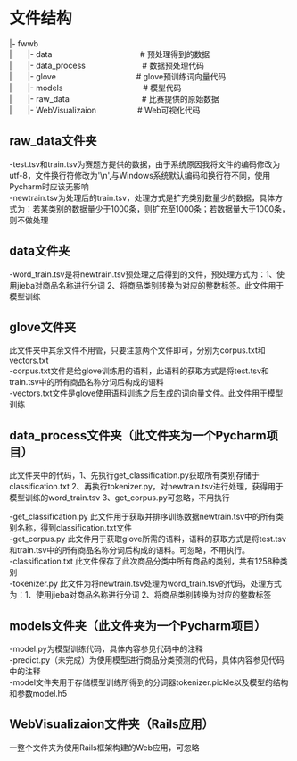 # 文件结构

|- fwwb<br/>
|　　|- data　　　　　　　　　　　  # 预处理得到的数据<br/>
|　　|- data_process　　　　　　　 # 数据预处理代码<br/>
|　　|- glove　　　　　　　　　　  # glove预训练词向量代码<br/>
|　　|- models　　　　　　　　　　 # 模型代码<br/>
|　　|- raw_data　　　　　　　　　 # 比赛提供的原始数据<br/>
|　　|- WebVisualizaion　　　　　 # Web可视化代码<br/>

## raw_data文件夹

-test.tsv和train.tsv为赛题方提供的数据，由于系统原因我将文件的编码修改为utf-8，文件换行符修改为'\n',与Windows系统默认编码和换行符不同，使用Pycharm时应该无影响<br/>
-newtrain.tsv为处理后的train.tsv，处理方式是扩充类别数量少的数据，具体方式为：若某类别的数据量少于1000条，则扩充至1000条；若数据量大于1000条，则不做处理<br/>

## data文件夹

-word_train.tsv是将newtrain.tsv预处理之后得到的文件，预处理方式为：1、使用jieba对商品名称进行分词 2、将商品类别转换为对应的整数标签。此文件用于模型训练<br/>

## glove文件夹

此文件夹中其余文件不用管，只要注意两个文件即可，分别为corpus.txt和vectors.txt<br/>
-corpus.txt文件是给glove训练用的语料，此语料的获取方式是将test.tsv和train.tsv中的所有商品名称分词后构成的语料<br/>
-vectors.txt文件是glove使用语料训练之后生成的词向量文件。此文件用于模型训练<br/>

## data_process文件夹（此文件夹为一个Pycharm项目）

此文件夹中的代码，1、先执行get_classification.py获取所有类别存储于classification.txt 2、再执行tokenizer.py，对newtrain.tsv进行处理，获得用于模型训练的word_train.tsv 3、get_corpus.py可忽略，不用执行<br/>

-get_classification.py 此文件用于获取并排序训练数据newtrain.tsv中的所有类别名称，得到classification.txt文件<br/>
-get_corpus.py 此文件用于获取glove所需的语料，语料的获取方式是将test.tsv和train.tsv中的所有商品名称分词后构成的语料。可忽略，不用执行。<br/>
-classification.txt 此文件保存了此次商品分类中所有商品的类别，共有1258种类别<br/>
-tokenizer.py 此文件为将newtrain.tsv处理为word_train.tsv的代码，处理方式为：1、使用jieba对商品名称进行分词 2、将商品类别转换为对应的整数标签<br/>

## models文件夹（此文件夹为一个Pycharm项目）

-model.py为模型训练代码，具体内容参见代码中的注释<br/>
-predict.py（未完成）为使用模型进行商品分类预测的代码，具体内容参见代码中的注释<br/>
-model文件夹用于存储模型训练所得到的分词器tokenizer.pickle以及模型的结构和参数model.h5<br/>

## WebVisualizaion文件夹（Rails应用）

一整个文件夹为使用Rails框架构建的Web应用，可忽略<br/>
